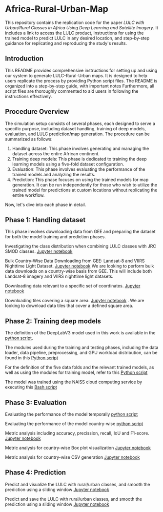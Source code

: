 # Africa-Rural-Urban-Map
This repository contains the replication code for the paper *LULC with Urban/Rural Classes in Africa Using Deep Learning and Satellite Imagery*. It includes a link to access the LULC product, instructions for using the trained model to predict LULC in any desired location, and step-by-step guidance for replicating and reproducing the study's results.

## Introduction
This README provides comprehensive instructions for setting up and using our system to generate LULC-Rural-Urban maps. It is designed to help users replicate the process by providing Python script files. The README is organized into a step-by-step guide, with important notes Furthermore, all script files are thoroughly commented to aid users in following the instructions effectively.

## Procedure Overview
The simulation setup consists of several phases, each designed to serve a specific purpose, including dataset handling, training of deep models, evaluation, and LULC prediction/map generation. The procedure can be summarized as follows:

1. Handling dataset: This phase involves generating and managing the dataset across the entire African continent.
2. Training deep models: This phase is dedicated to training the deep learning models using a five-fold dataset configuration.
3. Evaluation: This phase involves evaluating the performance of the trained models and analyzing the results.
4. Prediction: This phase focuses on using the trained models for map generation. It can be run independently for those who wish to utilize the trained model for predictions at custom locations without replicating the entire workflow.
   
Now, let's dive into each phase in detail.

## Phase 1: Handling dataset
This phase involves downloading data from GEE and preparing the dataset for both the model training and prediction phases.

Investigating the class distribution when combining LULC classes with JRC SMOD classes. [Jupyter notebook](https://github.com/AIandGlobalDevelopmentLab/LULC-Rural-Urban/blob/bc7d844c41b1a4a569965480858dc83bfe8f9baf/data_handling/class_dist_esri_full_smod.ipynb)

Bulk Country-Wise Data Downloading from GEE: Landsat-8 and VIIRS Nighttime Light Dataset. [Jupyter notebook](https://github.com/AIandGlobalDevelopmentLab/LULC-Rural-Urban/blob/9a7d934f811bd5b36301862bd0ec04d3d66c906b/data_handling/data_loading_inference.ipynb) We are looking to perform bulk data downloads on a country-wise basis from GEE. This will include both Landsat-8 imagery and VIIRS nighttime light datasets.

Downloading data relevant to a specific set of coordinates. [Jupyter notebook](https://github.com/AIandGlobalDevelopmentLab/LULC-Rural-Urban/blob/99aaebfd492fe72bf8c755a2deb8ba232722d615/data_handling/data_loading_single_tile_from_coords.ipynb)

Downloading tiles covering a square area. [Jupyter notebook](https://github.com/AIandGlobalDevelopmentLab/LULC-Rural-Urban/blob/3be2801b47f078cee1c6b9e2dd4d564d436a672e/data_handling/data_loading_single_tiles_from_list_2013_2022.ipynb) . We are looking to download data tiles that cover a defined square area.


## Phase 2: Training deep models

The definition of the DeepLabV3 model used in this work is available in the [python script](https://github.com/AIandGlobalDevelopmentLab/LULC-Rural-Urban/blob/b61ecf559a21df5db840dfada224eac73e184ddd/training/DeepLabV3_Lightning_ESRI_UrbanRural.py). 

The modules used during the training and testing phases, including the data loader, data pipeline, preprocessing, and GPU workload distribution, can be found in this [Python script](https://github.com/AIandGlobalDevelopmentLab/LULC-Rural-Urban/blob/abaf2c8a0985eaf6504f5fa6b7a6db11032e566f/training/TrainingDataModule_ESRI_UrbanRural.py)

For the definition of the five data folds and the relevant trained models, as well as using the modules for training model, refer to this [Python script](https://github.com/AIandGlobalDevelopmentLab/LULC-Rural-Urban/blob/abaf2c8a0985eaf6504f5fa6b7a6db11032e566f/training/Training_Lightning_ESRI_UrbanRural.py)

The model was trained using the NAISS cloud computing service by executing this [Bash script](https://github.com/AIandGlobalDevelopmentLab/LULC-Rural-Urban/blob/7da77dd2b99a1e4ea74a1324a4d42ce1b7bbbb4e/training/lightning_deeplabv3_train_esri_urban_rural.sh)

## Phase 3: Evaluation
Evaluating the performance of the model temporally [python script](https://github.com/AIandGlobalDevelopmentLab/Africa-Rural-Urban-Map/blob/f61a0086302931e9da7783edf5e3051c244b4fb5/evaluation/Testing_Lightning_ESRI_UrbanRural_2018to2022.py)

Evaluating the performance of the model country-wise [python script](https://github.com/AIandGlobalDevelopmentLab/Africa-Rural-Urban-Map/blob/f61a0086302931e9da7783edf5e3051c244b4fb5/evaluation/Testing_Lightning_ESRI_UrbanRural_CountryWise.py)

Metric analysis including accuracy, precission, recall, IoU and F1-score. [Jupyter notebook](https://github.com/AIandGlobalDevelopmentLab/Africa-Rural-Urban-Map/blob/56bdf6d0dc3be89b541096ca3e7e8ee7c0b4d148/evaluation/Metric%20Analysis%20-%20Landcover%20Prediction_ESRI_UrbanRural_Africa.ipynb)

Metric analysis for country-wise Box plot visualization [Jupyter notebook](https://github.com/AIandGlobalDevelopmentLab/Africa-Rural-Urban-Map/blob/21f08e5f511faa1e2f23fd46ba1a1015ea94b851/evaluation/Metric%20Analysis%20-%20Landcover%20Prediction_ESRI_UrbanRural_Country_Boxplot.ipynb)

Metric analysis for country-wise CSV generation [Jupyter notebook](https://github.com/AIandGlobalDevelopmentLab/Africa-Rural-Urban-Map/blob/21f08e5f511faa1e2f23fd46ba1a1015ea94b851/evaluation/Metric%20Analysis%20-%20Landcover%20Prediction_ESRI_UrbanRural_Country_ToCSV.ipynb)


## Phase 4: Prediction
Predict and visualize the LULC with rural/urban classes, and smooth the prediction using a sliding window [Jupyter notebook](https://github.com/AIandGlobalDevelopmentLab/Africa-Rural-Urban-Map/blob/046b9daa327ef4703df9e7445d51ff0816150f46/prediction/Visualize_Prediction_ESRI_UrbanRural_Smoothened_plot.ipynb)

Predict and save the LULC with rural/urban classes, and smooth the prediction using a sliding window [Jupyter notebook](https://github.com/AIandGlobalDevelopmentLab/Africa-Rural-Urban-Map/blob/046b9daa327ef4703df9e7445d51ff0816150f46/prediction/Visualize_Prediction_ESRI_UrbanRural_Smoothened_save.ipynb)

